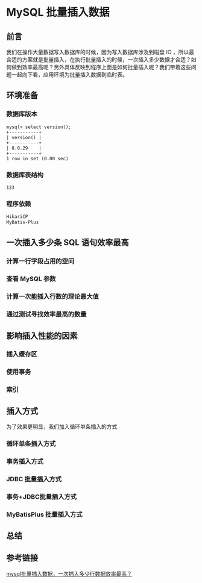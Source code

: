 # MySQL 批量插入数据



## 前言

我们在操作大量数据写入数据库的时候，因为写入数据库涉及到磁盘 IO ，所以最合适的方案就是批量插入，在执行批量插入的时候，一次插入多少数据才合适？如何做到效率最高呢？另外具体反映到程序上面是如何批量插入呢？我们带着这些问题一起向下看，应用环境为批量插入数据到临时表。



## 环境准备

### 数据库版本

```mysql
mysql> select version();
+-----------+
| version() |
+-----------+
| 8.0.29    |
+-----------+
1 row in set (0.00 sec)
```



### 数据库表结构

```mysql
123
```



### 程序依赖

```xml
HikariCP
MyBatis-Plus
```



## 一次插入多少条 SQL 语句效率最高

### 计算一行字段占用的空间



### 查看 MySQL 参数



### 计算一次能插入行数的理论最大值



### 通过测试寻找效率最高的数量



## 影响插入性能的因素



### 插入缓存区



### 使用事务



### 索引



## 插入方式

为了效果更明显，我们加入循环单条插入的方式



### 循环单条插入方式



### 事务插入方式



### JDBC 批量插入方式



### 事务+JDBC批量插入方式



### MyBatisPlus 批量插入方式



## 总结





## 参考链接

[mysql批量插入数据，一次插入多少行数据效率最高？](https://blog.csdn.net/LJFPHP/article/details/99708888)
